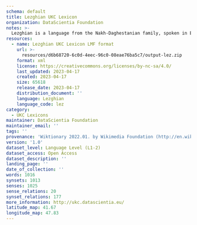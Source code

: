 ```yaml
---
schema: default
title: Lezghian UKC Lexicon
organization: DataScientia Foundation
notes: >-
  Lezghian is a language from the Nakh-Daghestanian family, spoken in Eurasia. The UKC Lexicon of Lezghian is represented as a lexico-semantic network. It consists of words, word senses, synsets, as well as sense-level and synset-level relationships.
resources:
  - name: Lezghian UKC Lexicon LMF format
    url: >-
      resources/d6b68720-6c0d-4eec-96c0-08eae76ba5c7/output-lez.zip
    format: xml
    license: https://creativecommons.org/licenses/by-nc-sa/4.0/
    last_updated: 2023-04-17
    created: 2023-04-17
    size: 65618
    release_date: 2023-04-17
    distribution_document: ''
    language: Lezghian
    language_code: lez
category:
  - UKC Lexicons
maintainer: DataScientia Foundation
maintainer_email: ''
tags: ''
provenance: 'Wiktionary 2022.01. by Wikimedia Foundation (http://en.wiktionary.org); CogNet 2.1 by Khuyagbaatar Batsuren, National University of Mongolia (http://cognet.ukc.disi.unitn.it); UniMet: Universal Metonymy 1.0 by Temuulen Khishigsuren and Gábor Bella (http://ukc.disi.unitn.it/index.php/metonymy/); MorphyNet 2.0 by Gábor Bella and Khuyagbaatar Batsuren (http://ukc.disi.unitn.it/index.php/morphynet/); Antonymy 1.0 by Gábor Bella (http://ukc.datascientia.eu); NorthEuraLex 0.9 by Johannes Dellert and Gerhard Jäger, Eberhard Karls Universität Tübingen (http://northeuralex.org/); Princeton WordNet 2.1 by Princeton University (https://wordnet.princeton.edu)'
version: '1.0'
dataset_level: Language Level (L1-2)
dataset_access: Open Access
dataset_description: ''
landing_page: ''
date_of_collection: ''
words: 1016
synsets: 1013
senses: 1025
sense_relations: 20
synset_relations: 177
more_information: http://ukc.datascientia.eu/
latitude_map: 41.67
longitude_map: 47.83
---
```

